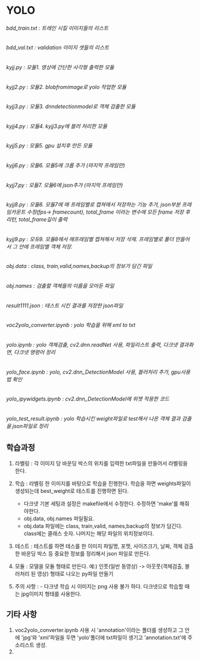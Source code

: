 # YOLO

###### bdd_train.txt : 트레인 시킬 이미지들의 리스트
###### bdd_val.txt : validation 이미지 셋들의 리스트
###### kyjj.py : 모듈1. 영상에 간단한 사각형 출력한 모듈
###### kyjj2.py : 모듈2. blobfromimage로 yolo 작업한 모듈
###### kyjj3.py : 모듈3. dnndetectionmodel로 객체 검출한 모듈
###### kyjj4.py : 모듈4. kyjj3.py에 블러 처리한 모듈
###### kyjj5.py : 모듈5. gpu 설치후 만든 모듈
###### kyjj6.py : 모듈6. 모듈5에 크롭 추가 (마지막 프레임만)
###### kyjj7.py : 모듈7. 모듈6에 json추가 (마지막 프레임만)
###### kyjj8.py : 모듈8. 모듈7에 매 프레임별로 캡쳐에서 저장하는 기능 추가, json부분 프레임카운트 수정(fps-> framecount), total_frame 이라는 변수에 모든 frame 저장 후 리턴, total_frame길이 출력
###### kyjj9.py : 모듀9. 모듈8에서 매프레임별 캡쳐해서 저장 삭제. 프레임별로 폴더 만들어서 그 안에 프레임별 객체 저장.
###### obj.data : class, train,valid,names,backup의 정보가 담긴 파일
###### obj.names : 검출할 객체들의 이름을 모아둔 파일
###### result1111.json : 테스트 시킨 결과를 저장한 json파일
###### voc2yolo_converter.ipynb : yolo 학습을 위해 xml to txt 
###### yolo.ipynb : yolo 객체검출, cv2.dnn.readNet 사용, 파일리스트 출력, 다크넷 결과화면, 다크넷 명령어 정리
###### yolo_face.ipynb : yolo, cv2.dnn_DetectionModel 사용, 블러처리 추가, gpu사용법 확인
###### yolo_ipywidgets.ipynb : cv2.dnn_DetectionModel에 위젯 적용한 코드
###### yolo_test_result.ipynb : yolo 학습시킨 weight파일로 test해서 나온 객체 결과 검출을 json파일로 정리



## 학습과정
1. 라벨링 : 각 이미지 당 바운딩 박스의 위치를 입력한 txt파일을 만들어서 라벨링을 한다.
2. 학습 : 라벨링 한 이미지를 바탕으로 학습을 진행한다. 학습을 하면 weights파일이 생성되는데 best_weight로 테스트를 진행하면 된다.
     - 다크넷 기본 세팅과 설정은 makefile에서 수정한다. 수정하면 'make'를 해줘야한다.
     - obj.data, obj.names 파일필요.
     - obj.data 파일에는 class, train,valid, names,backup의 정보가 담긴다. class에는 클래스 숫자. 나머지는 해당 파일의 위치정보이다.

3. 테스트 : 테스트를 하면 테스를 한 이미지 파일명, 포맷, 사이즈크기, 날짜, 객체 검출한 바운딩 박스 등 중요한 정보를 정리해서 json 파일로 만든다. 
4. 모듈 : 모델을 모듈 형태로 만든다. 예:) 인풋(일반 동영상) -> 아웃풋(객체검출, 블러처리 된 영상) 형태로 나오는 py파일 만들기
5. 주의 사항 : - 다크넷 학습 시 이미지는 png 사용 불가 하다. 다크넷으로 학습할 때는 jpg이미지 형태를 사용한다.



## 기타 사항
1. voc2yolo_converter.ipynb 사용 시 'annotation'이라는 폴더를 생성하고 그 안에 'jpg'와 'xml'파일을 두면 'yolo'폴더에 txt파일이 생기고 'annotation.txt'에 주소리스트 생성.
2. 
